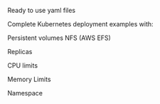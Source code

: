 Ready to use yaml files 

Complete Kubernetes deployment examples with: 

Persistent volumes 
  NFS (AWS EFS) 

Replicas 

CPU limits 

Memory Limits 

Namespace 

